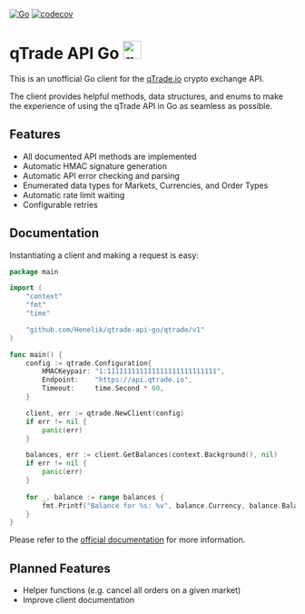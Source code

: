 [![Go](https://github.com/Henelik/qtrade-api-go/actions/workflows/go.yml/badge.svg)](https://github.com/Henelik/qtrade-api-go/actions/workflows/go.yml)
[![codecov](https://codecov.io/gh/Henelik/qtrade-api-go/branch/master/graph/badge.svg?token=WE6RKWXNH2)](https://codecov.io/gh/Henelik/qtrade-api-go)

# qTrade API Go <a href="https://qtrade.io"><img src="https://qtrade.io/images/logo.png" alt="qTrade" width="32"/></a>

This is an unofficial Go client for the [qTrade.io](https://qtrade.io) crypto exchange API.

The client provides helpful methods, data structures, and enums to make the experience of using the qTrade API in Go as seamless as possible.

## Features

* All documented API methods are implemented
* Automatic HMAC signature generation
* Automatic API error checking and parsing
* Enumerated data types for Markets, Currencies, and Order Types
* Automatic rate limit waiting
* Configurable retries

## Documentation

Instantiating a client and making a request is easy:

```go
package main

import (
	"context"
	"fmt"
	"time"

	"github.com/Henelik/qtrade-api-go/qtrade/v1"
)

func main() {
	config := qtrade.Configuration{
		HMACKeypair: "1:111111111111111111111111111",
		Endpoint:    "https://api.qtrade.io",
		Timeout:     time.Second * 60,
	}

	client, err := qtrade.NewClient(config)
	if err != nil {
		panic(err)
	}

	balances, err := client.GetBalances(context.Background(), nil)
	if err != nil {
		panic(err)
	}
	
	for _, balance := range balances {
		fmt.Printf("Balance for %s: %v", balance.Currency, balance.Balance)
    }
}
```

Please refer to the [official documentation](https://qtrade-exchange.github.io/qtrade-docs) for more information.

## Planned Features
* Helper functions (e.g. cancel all orders on a given market)
* Improve client documentation
